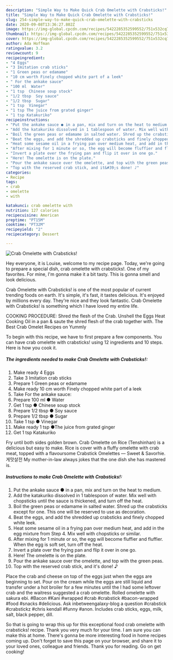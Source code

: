 ```yaml
---
description: "Simple Way to Make Quick Crab Omelette with Crabsticks!"
title: "Simple Way to Make Quick Crab Omelette with Crabsticks!"
slug: 254-simple-way-to-make-quick-crab-omelette-with-crabsticks
date: 2020-09-08T13:36:27.802Z
image: https://img-global.cpcdn.com/recipes/5422285352599552/751x532cq70/crab-omelette-with-crabsticks-recipe-main-photo.jpg
thumbnail: https://img-global.cpcdn.com/recipes/5422285352599552/751x532cq70/crab-omelette-with-crabsticks-recipe-main-photo.jpg
cover: https://img-global.cpcdn.com/recipes/5422285352599552/751x532cq70/crab-omelette-with-crabsticks-recipe-main-photo.jpg
author: Ada Hoffman
ratingvalue: 3.2
reviewcount: 9
recipeingredient:
- "4 Eggs"
- "3 Imitation crab sticks"
- "1 Green peas or edamame"
- "10 cm worth Finely chopped white part of a leek"
- " For the ankake sauce"
- "100 ml  Water"
- "1 tsp  Chinese soup stock"
- "1/2 tbsp  Soy sauce"
- "1/2 tbsp  Sugar"
- "1 tsp  Vinegar"
- "1 tsp The juice from grated ginger"
- "1 tsp Katakuriko"
recipeinstructions:
- "Put the ankake sauce ● in a pan, mix and turn on the heat to medium."
- "Add the katakuriko dissolved in 1 tablespoon of water. Mix well with chopsticks until the sauce is thickened, and turn off the heat."
- "Boil the green peas or edamame in salted water. Shred up the crabsticks except for one. This one will be reserved to use as decoration."
- "Beat the eggs, and add the shredded up crabsticks and finely chopped white leek."
- "Heat some sesame oil in a frying pan over medium heat, and add in the egg mixture from Step 4. Mix well with chopsticks or similar."
- "After mixing for 1 minute or so, the egg will become fluffier and fluffier. When the egg is soft set, turn off the heat."
- "Invert a plate over the frying pan and flip it over in one go."
- "Here! The omelette is on the plate."
- "Pour the ankake sauce over the omelette, and top with the green peas."
- "Top with the reserved crab stick, and it&#39;s done! ♪"
categories:
- Recipe
tags:
- crab
- omelette
- with

katakunci: crab omelette with 
nutrition: 127 calories
recipecuisine: American
preptime: "PT15M"
cooktime: "PT32M"
recipeyield: "2"
recipecategory: Dessert

---
```



![Crab Omelette with Crabsticks!](https://img-global.cpcdn.com/recipes/5422285352599552/751x532cq70/crab-omelette-with-crabsticks-recipe-main-photo.jpg)

Hey everyone, it is Louise, welcome to my recipe page. Today, we're going to prepare a special dish, crab omelette with crabsticks!. One of my favorites. For mine, I'm gonna make it a bit tasty. This is gonna smell and look delicious.

Crab Omelette with Crabsticks! is one of the most popular of current trending foods on earth. It's simple, it's fast, it tastes delicious. It's enjoyed by millions every day. They're nice and they look fantastic. Crab Omelette with Crabsticks! is something which I have loved my entire life.

COOKING PROCEDURE: Shred the flesh of the Crab. Unshell the Eggs Heat Cooking Oil in a pan &amp; saute the shred flesh of the crab together with. The Best Crab Omelet Recipes on Yummly


To begin with this recipe, we have to first prepare a few components. You can have crab omelette with crabsticks! using 12 ingredients and 10 steps. Here is how you cook it.

<!--inarticleads1-->

##### The ingredients needed to make Crab Omelette with Crabsticks!:

1. Make ready 4 Eggs
1. Take 3 Imitation crab sticks
1. Prepare 1 Green peas or edamame
1. Make ready 10 cm worth Finely chopped white part of a leek
1. Take  For the ankake sauce:
1. Prepare 100 ml ● Water
1. Get 1 tsp ● Chinese soup stock
1. Prepare 1/2 tbsp ● Soy sauce
1. Prepare 1/2 tbsp ● Sugar
1. Take 1 tsp ● Vinegar
1. Make ready 1 tsp ●The juice from grated ginger
1. Get 1 tsp Katakuriko


Fry until both sides golden brown. Crab Omelette on Rice (Tenshinhan) is a delicious but easy to make. Rice is cover with a fluffy omelette with crab meat, topped with a flavoursome Crabstick Omelettes — Sweet &amp; Savorhie. 게맛살전 My mother-in-law always jokes that the one dish she has mastered is. 

<!--inarticleads2-->

##### Instructions to make Crab Omelette with Crabsticks!:

1. Put the ankake sauce ● in a pan, mix and turn on the heat to medium.
1. Add the katakuriko dissolved in 1 tablespoon of water. Mix well with chopsticks until the sauce is thickened, and turn off the heat.
1. Boil the green peas or edamame in salted water. Shred up the crabsticks except for one. This one will be reserved to use as decoration.
1. Beat the eggs, and add the shredded up crabsticks and finely chopped white leek.
1. Heat some sesame oil in a frying pan over medium heat, and add in the egg mixture from Step 4. Mix well with chopsticks or similar.
1. After mixing for 1 minute or so, the egg will become fluffier and fluffier. When the egg is soft set, turn off the heat.
1. Invert a plate over the frying pan and flip it over in one go.
1. Here! The omelette is on the plate.
1. Pour the ankake sauce over the omelette, and top with the green peas.
1. Top with the reserved crab stick, and it&#39;s done! ♪


Place the crab and cheese on top of the eggs just when the eggs are beginning to set. Pour on the cream while the eggs are still liquid and transfer under a hot broiler for a few minutes until the I had some leftover crab and the waitress suggested a crab omelette. Rolled omelette with sakura ebi. #Bacon #Kani #wrapped #crab #crabstick #bacon-wrapped #food #snacks #delicious. Ask inbetweengalaxy-blog a question #crabstick #crabstickz #chris kendall #funny #anon. Includes crab sticks, eggs, milk, salt, black pepper, dill. 

So that is going to wrap this up for this exceptional food crab omelette with crabsticks! recipe. Thank you very much for your time. I am sure you can make this at home. There's gonna be more interesting food in home recipes coming up. Don't forget to save this page on your browser, and share it to your loved ones, colleague and friends. Thank you for reading. Go on get cooking!
